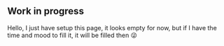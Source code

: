 ## Work in progress
Hello, I just have setup this page, it looks empty for now, but if I have the time and mood to fill it, it will be filled then 😜

